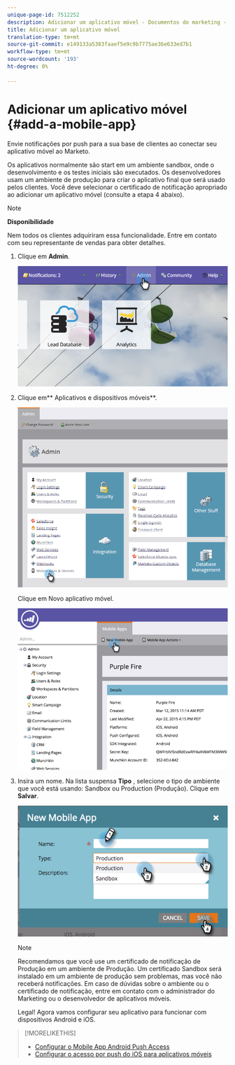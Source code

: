 ```yaml
---
unique-page-id: 7512252
description: Adicionar um aplicativo móvel - Documentos do marketing - Documentação do produto
title: Adicionar um aplicativo móvel
translation-type: tm+mt
source-git-commit: e149133a5383faaef5e9c9b7775ae36e633ed7b1
workflow-type: tm+mt
source-wordcount: '193'
ht-degree: 0%

---
```



# Adicionar um aplicativo móvel {#add-a-mobile-app}

Envie notificações por push para a sua base de clientes ao conectar seu aplicativo móvel ao Marketo.

Os aplicativos normalmente são start em um ambiente sandbox, onde o desenvolvimento e os testes iniciais são executados. Os desenvolvedores usam um ambiente de produção para criar o aplicativo final que será usado pelos clientes. Você deve selecionar o certificado de notificação apropriado ao adicionar um aplicativo móvel (consulte a etapa 4 abaixo).

>[!NOTE]
>
>**Disponibilidade**
>
>Nem todos os clientes adquiriram essa funcionalidade. Entre em contato com seu representante de vendas para obter detalhes.

1. Clique em **Admin**.

   ![](assets/image2015-4-22-16-3a12-3a32.png)

1. Clique em** Aplicativos e dispositivos móveis**.

   ![](assets/image2016-1-12-15-3a42-3a30.png)

   Clique em Novo aplicativo móvel.

   ![](assets/image2015-4-22-16-3a17-3a15.png)

1. Insira um nome. Na lista suspensa **Tipo** , selecione o tipo de ambiente que você está usando: Sandbox ou Production (Produção). Clique em **Salvar**.

   ![](assets/image2015-11-18-15-3a52-3a15.png)

   >[!NOTE]
   >
   >Recomendamos que você use um certificado de notificação de Produção em um ambiente de Produção. Um certificado Sandbox será instalado em um ambiente de produção sem problemas, mas você não receberá notificações. Em caso de dúvidas sobre o ambiente ou o certificado de notificação, entre em contato com o administrador do Marketing ou o desenvolvedor de aplicativos móveis.

   Legal! Agora vamos configurar seu aplicativo para funcionar com dispositivos Android e iOS.

>[!MORELIKETHIS]
>
>* [Configurar o Mobile App Android Push Access](configure-mobile-app-android-push-access.md)
>* [Configurar o acesso por push do iOS para aplicativos móveis](configure-mobile-app-ios-push-access.md)

>



